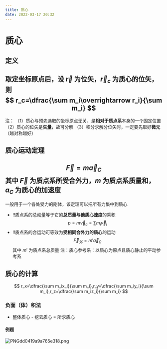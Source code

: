 ```yaml
---
title: 质心
date: 2022-03-17 20:32
---
```

# 质心
## 定义

取定坐标原点后，设 $\overrightarrow r$ 为位矢，$\overrightarrow r_c$ 为质心的位矢，则
$$
r_c=\dfrac{\sum m_i\overrightarrow r_i}{\sum m_i}
$$
---
注：
（1）质心与预先选取的坐标原点无关，是**相对于质点系**本身的一个固定位置
（2）质心的位矢是**矢量**，故可分解
（3）积分求解分位矢时，一定要先取好**微元**（越对称越好）

## 质心运动定理
$$
\vec F=m\vec a_C
$$
其中 $\vec F$ 为质点系所受合外力，$m$ 为质点系质量和，$a_C$ 为质心的加速度
---
一般用于一个各处受力的刚体，该定理可以把所有力集中到质心
* ‼️质点系的总动量等于它的**总质量与他质心速度**的乘积
$$
p=m\overrightarrow v_c=\sum m_i\overrightarrow v_i
$$
* ‼️质点系的合运动可等效为**受相同合外力的质心**的运动
$$
\vec F_外=m'\vec a_C
$$
其中 $m'$ 为质点系总质量
注：质心参考系：以质心为原点且质心静止的平动参考系

## 质心的计算

$$
r_x=\dfrac{\sum m_ix_i}{\sum m_i},r_y=\dfrac{\sum m_iy_i}{\sum m_i},r_z=\dfrac{\sum m_iz_i}{\sum m_i}
$$

### 负面（体）积法

* 整体质心 - 挖去质心 = 所求质心
#### 例题
![PNGdd0419a9a765e318.png](http://image.tjzfile.xyz/images/2022/04/17/PNGdd0419a9a765e318.png)
